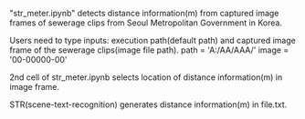 "str_meter.ipynb" detects distance information(m) from captured image frames of sewerage clips from Seoul Metropolitan Government in Korea.

Users need to type inputs: execution path(default path) and captured image frame of the sewerage clips(image file path).
path = 'A:/AA/AAA/'
image = '00-00000-00'

2nd cell of str_meter.ipynb selects location of distance information(m) in image frame.

STR(scene-text-recognition) generates distance information(m) in file.txt.
